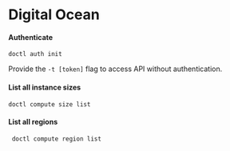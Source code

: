 # Digital Ocean

#### Authenticate

    doctl auth init

Provide the `-t [token]` flag to access API without authentication.

#### List all instance sizes

    doctl compute size list

#### List all regions

     doctl compute region list